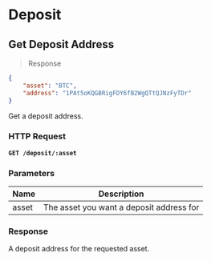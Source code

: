 # Deposit

## Get Deposit Address

> Response

```json
{
    "asset": "BTC",
    "address": "1PAt5oKQGBRigFDY6fB2WgQTtQJNzFyTDr"
}
```

Get a deposit address.

### HTTP Request

**`GET /deposit/:asset`**

### Parameters

Name | Description
--------- | -------
asset | The asset you want a deposit address for

### Response

A deposit address for the requested asset.